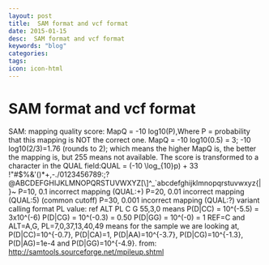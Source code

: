 ```yaml
---
layout: post
title:  SAM format and vcf format
date: 2015-01-15
desc:  SAM format and vcf format
keywords: "blog"
categories: 
tags: 
icon: icon-html
---
```


# SAM format and vcf format

SAM: mapping quality score: MapQ = -10 log10(P),Where P = probability that this mapping is NOT the correct one. MapQ = -10 log10(0.5) = 3; -10 log10(2/3)=1.76 (rounds to 2); which means the higher MapQ is, the better the mapping is, but 255 means not available. The score is transformed to a character in the QUAL field:QUAL = (-10 \log_{10}p) + 33 !"#$%&'()*+,-./0123456789:;?@ABCDEFGHIJKLMNOPQRSTUVWXYZ[\\]^_`abcdefghijklmnopqrstuvwxyz{|}~ P=10, 0.1 incorrect mapping (QUAL:+) P=20, 0.01 incorrect mapping (QUAL:5) (common cutoff) P=30, 0.001 incorrect mapping (QUAL:?) variant calling format PL value: ref ALT PL C G 55,3,0 means P(D|CC) = 10^(-5.5) = 3x10^(-6) P(D|CG) = 10^(-0.3) = 0.50 P(D|GG) = 10^(-0) = 1 REF=C and ALT=A,G, PL=7,0,37,13,40,49 means for the sample we are looking at, P(D|CC)=10^{-0.7}, P(D|CA)=1, P(D|AA)=10^{-3.7}, P(D|CG)=10^{-1.3}, P(D|AG)=1e-4 and P(D|GG)=10^{-4.9}. from: http://samtools.sourceforge.net/mpileup.shtml
